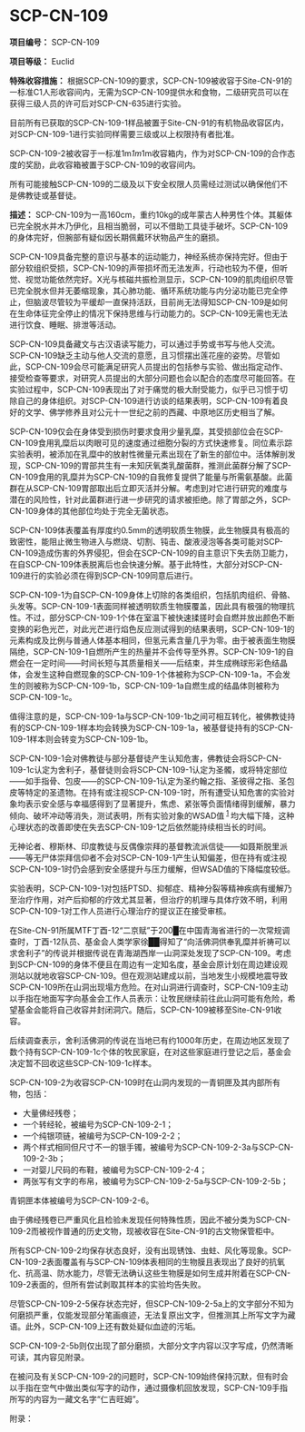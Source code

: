# SCP-CN-109

**项目编号：** SCP-CN-109

**项目等级：** Euclid

**特殊收容措施：** 根据SCP-CN-109的要求，SCP-CN-109被收容于Site-CN-91的一标准C1人形收容间内，无需为SCP-CN-109提供水和食物，二级研究员可以在获得三级人员的许可后对SCP-CN-635进行实验。

目前所有已获取的SCP-CN-109-1样品被置于Site-CN-91的有机物品收容区内，对SCP-CN-109-1进行实验同样需要三级或以上权限持有者批准。

SCP-CN-109-2被收容于一标准1m*1m*1m收容箱内，作为对SCP-CN-109的合作态度的奖励，此收容箱被置于SCP-CN-109的收容间内。

所有可能接触SCP-CN-109的二级及以下安全权限人员需经过测试以确保他们不是佛教徒或基督徒。

**描述：** SCP-CN-109为一高160cm，重约10kg的成年蒙古人种男性个体。其躯体已完全脱水并木乃伊化，且相当脆弱，可以不借助工具徒手破坏。SCP-CN-109的身体完好，但腕部有疑似因长期佩戴环状物品产生的磨损。

SCP-CN-109具备完整的意识与基本的运动能力，神经系统亦保持完好。但由于部分软组织受损，SCP-CN-109的声带损坏而无法发声，行动也较为不便，但听觉、视觉功能依然完好。X光与核磁共振检测显示，SCP-CN-109的肌肉组织尽管已完全脱水但并无萎缩现象，其心肺功能、循环系统功能与内分泌功能已完全停止，但脑波尽管较为平缓却一直保持活跃，目前尚无法得知SCP-CN-109是如何在生命体征完全停止的情况下保持思维与行动能力的。SCP-CN-109无需也无法进行饮食、睡眠、排泄等活动。

SCP-CN-109具备藏文与古汉语读写能力，可以通过手势或书写与他人交流。SCP-CN-109缺乏主动与他人交流的意愿，且习惯摆出莲花座的姿势。尽管如此，SCP-CN-109会尽可能满足研究人员提出的包括参与实验、做出指定动作、接受检查等要求，对研究人员提出的大部分问题也会以配合的态度尽可能回答。在实验过程中，SCP-CN-109表现出了对于痛觉的极大耐受能力，似乎已习惯于切除自己的身体组织。对SCP-CN-109进行访谈的结果表明，SCP-CN-109有着良好的文学、佛学修养且对公元十一世纪之前的西藏、中原地区历史相当了解。

SCP-CN-109仅会在身体受到损伤时要求食用少量乳糜，其受损部位会在SCP-CN-109食用乳糜后以肉眼可见的速度通过细胞分裂的方式快速修复。同位素示踪实验表明，被添加在乳糜中的放射性微量元素出现在了新生的部位中。活体解剖发现，SCP-CN-109的胃部共生有一未知厌氧类乳酸菌群，推测此菌群分解了SCP-CN-109食用的乳糜并为SCP-CN-109的自我修复提供了能量与所需氨基酸。此菌群在从SCP-CN-109胃部取出后立即灭活并分解。考虑到对它进行研究的难度与潜在的风险性，针对此菌群进行进一步研究的请求被拒绝。除了胃部之外，SCP-CN-109身体的其他部位均处于完全无菌状态。

SCP-CN-109体表覆盖有厚度约0.5mm的透明软质生物膜，此生物膜具有极高的致密性，能阻止微生物进入与燃烧、切割、钝击、酸液浸泡等各类可能对SCP-CN-109造成伤害的外界侵犯，但会在SCP-CN-109的自主意识下失去防卫能力，在自SCP-CN-109体表脱离后也会快速分解。基于此特性，大部分对SCP-CN-109进行的实验必须在得到SCP-CN-109同意后进行。

SCP-CN-109-1为自SCP-CN-109身体上切除的各类组织，包括肌肉组织、骨骼、头发等。SCP-CN-109-1表面同样被透明软质生物膜覆盖，因此具有极强的物理抗性。不过，部分SCP-CN-109-1个体在室温下被快速揉搓时会自燃并放出颜色不断变换的彩色光芒，对此光芒进行焰色反应测试得到的结果表明，SCP-CN-109-1的元素构成及比例与普通人体基本相同，但氢元素含量几乎为零。由于被表面生物膜隔绝，SCP-CN-109-1自燃所产生的热量并不会传导至外界。SCP-CN-109-1的自燃会在一定时间——时间长短与其质量相关——后结束，并生成椭球形彩色结晶体，会发生这种自燃现象的SCP-CN-109-1个体被称为SCP-CN-109-1a，不会发生的则被称为SCP-CN-109-1b，SCP-CN-109-1a自燃生成的结晶体则被称为SCP-CN-109-1c。

值得注意的是，SCP-CN-109-1a与SCP-CN-109-1b之间可相互转化，被佛教徒持有的SCP-CN-109-1样本均会转换为SCP-CN-109-1a，被基督徒持有的SCP-CN-109-1样本则会转变为SCP-CN-109-1b。

SCP-CN-109-1会对佛教徒与部分基督徒产生认知危害，佛教徒会将SCP-CN-109-1c认定为舍利子，基督徒则会将SCP-CN-109-1认定为圣髑，或将特定部位——如手指骨、包皮——的SCP-CN-109-1认定为圣约翰之指、圣彼得之指、圣包皮等特定的圣遗物。在持有或注视SCP-CN-109-1时，所有遭受认知危害的实验对象均表示安全感与幸福感得到了显著提升，焦虑、紧张等负面情绪得到缓解，暴力倾向、破坏冲动等消失，测试表明，所有实验对象的WSAD值<sup class='footnoteref'>
 <a shape='rect' class='footnoteref' id='footnoteref-1' href='javascript:;' onclick='WIKIDOT.page.utils.scrollToReference(&apos;footnote-1&apos;)'>1</a>
</sup>均大幅下降，这种心理状态的改善即使在失去SCP-CN-109-1之后依然能持续相当长的时间。

无神论者、穆斯林、印度教徒与反偶像崇拜的基督教流派信徒——如聂斯脱里派——等无尸体崇拜信仰者不会对SCP-CN-109-1产生认知偏差，但在持有或注视SCP-CN-109-1时仍会感到安全感提升与压力缓解，但WSAD值的下降幅度较低。

实验表明，SCP-CN-109-1对包括PTSD、抑郁症、精神分裂等精神疾病有缓解乃至治疗作用，对产后抑郁的疗效尤其显著，但治疗的机理与具体疗效不明，利用SCP-CN-109-1对工作人员进行心理治疗的提议正在接受审核。

在Site-CN-91所属MTF丁酉-12“二京赋”于200█在中国青海省进行的一次常规调查时，丁酉-12队员、基金会人类学家徐██得知了“向活佛洞供奉乳糜并祈祷可以求舍利子”的传说并根据传说在青海湖西岸一山洞深处发现了SCP-CN-109。考虑到SCP-CN-109的身体不便且在周边有一定知名度，基金会原计划在周边建设观测站以就地收容SCP-CN-109。但在观测站建成以前，当地发生小规模地震导致SCP-CN-109所在山洞出现塌方危险。在对山洞进行调查时，SCP-CN-109主动以手指在地面写字向基金会工作人员表示：让牧民继续前往此山洞可能有危险，希望基金会能将自己收容并封闭洞穴。随后，SCP-CN-109被移至Site-CN-91收容。

后续调查表示，舍利活佛洞的传说在当地已有约1000年历史，在周边地区发现了数个持有SCP-CN-109-1c个体的牧民家庭，在对这些家庭进行登记之后，基金会决定暂不回收这些SCP-CN-109-1c样本。

SCP-CN-109-2为收容SCP-CN-109时在山洞内发现的一青铜匣及其内部所有物，包括：

- 大量佛经残卷；
- 一个转经轮，被编号为SCP-CN-109-2-1；
- 一个纯银项链，被编号为SCP-CN-109-2-2；
- 两个样式相同但尺寸不一的银手镯，被编号为SCP-CN-109-2-3a与SCP-CN-109-2-3b；
- 一对婴儿尺码的布鞋，被编号为SCP-CN-109-2-4；
- 两张写有文字的布帛，被编号为SCP-CN-109-2-5a与SCP-CN-109-2-5b；

青铜匣本体被编号为SCP-CN-109-2-6。

由于佛经残卷已严重风化且检验未发现任何特殊性质，因此不被分类为SCP-CN-109-2而被视作普通的历史文物，现被收容在Site-CN-91的古文物保管柜中。

所有SCP-CN-109-2均保存状态良好，没有出现锈蚀、虫蛀、风化等现象。SCP-CN-109-2表面覆盖有与SCP-CN-109体表相同的生物膜且表现出了良好的抗氧化、抗高温、防水能力，尽管无法确认这些生物膜是如何生成并附着在SCP-CN-109-2表面的，但所有尝试剥取其样本的实验均告失败。

尽管SCP-CN-109-2-5保存状态完好，但SCP-CN-109-2-5a上的文字部分不知为何磨损严重，仅能发现部分笔画痕迹，无法复原出文字，但推测其上所写文字为藏语。此外，SCP-CN-109上还有数处疑似血迹的污垢。

SCP-CN-109-2-5b则仅出现了部分磨损，大部分文字内容以汉字写成，仍然清晰可读，其内容见附录。

在被问及有关SCP-CN-109-2的问题时，SCP-CN-109始终保持沉默，但有时会以手指在空气中做出类似写字的动作，通过摄像机回放发现，SCP-CN-109手指所写的内容为一藏文名字“仁吉旺姆”。

附录：




